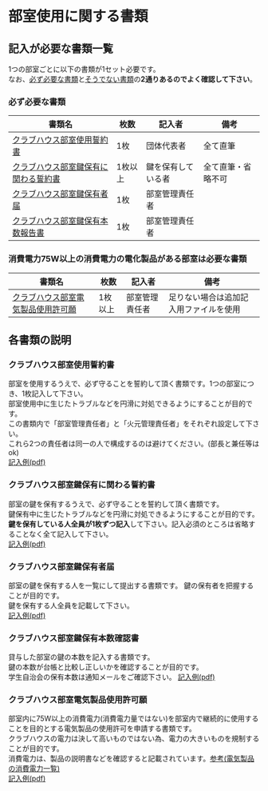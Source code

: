 # 部室使用に関する書類

## 記入が必要な書類一覧
1つの部室ごとに以下の書類が1セット必要です。  
なお、<ins>必ず必要な書類</ins>と<ins>そうでない書類</ins>の**2通りあるのでよく確認して下さい**。
### 必ず必要な書類
| 書類名                                                                                                                                                                                                                                                                                    | 枚数    | 記入者             | 備考               | 
| ----------------------------------------------------------------------------------------------------------------------------------------------------------------------------------------------------------------------------------------------------------------------------------------- | ------- | ------------------ | ------------------ | 
| [クラブハウス部室使用誓約書](https://github.com/daigi-fit/publish/raw/main/clubhouse/first/distribution/%E3%82%AF%E3%83%A9%E3%83%96%E3%83%8F%E3%82%A6%E3%82%B9%E9%83%A8%E5%AE%A4%E4%BD%BF%E7%94%A8%E8%AA%93%E7%B4%84%E6%9B%B8.pdf)                                                        | 1枚     | 団体代表者         | 全て直筆           | 
| [クラブハウス部室鍵保有に関わる誓約書](https://github.com/daigi-fit/publish/raw/main/clubhouse/first/distribution/%E3%82%AF%E3%83%A9%E3%83%96%E3%83%8F%E3%82%A6%E3%82%B9%E9%83%A8%E5%AE%A4%E9%8D%B5%E4%BF%9D%E6%9C%89%E3%81%AB%E9%96%A2%E3%82%8F%E3%82%8B%E8%AA%93%E7%B4%84%E6%9B%B8.pdf) | 1枚以上 | 鍵を保有している者 | 全て直筆・省略不可 | 
| [クラブハウス部室鍵保有者届](https://github.com/daigi-fit/publish/raw/main/clubhouse/first/distribution/%E3%82%AF%E3%83%A9%E3%83%96%E3%83%8F%E3%82%A6%E3%82%B9%E9%83%A8%E5%AE%A4%E9%8D%B5%E4%BF%9D%E6%9C%89%E8%80%85%E5%B1%8A.docx)                                                       | 1枚     | 部室管理責任者     |                    | 
| [クラブハウス部室鍵保有本数報告書](https://github.com/daigi-fit/publish/raw/main/clubhouse/first/distribution/%E3%82%AF%E3%83%A9%E3%83%96%E3%83%8F%E3%82%A6%E3%82%B9%E9%83%A8%E5%AE%A4%E9%8D%B5%E4%BF%9D%E6%9C%89%E6%9C%AC%E6%95%B0%E5%A0%B1%E5%91%8A%E6%9B%B8.docx)                      | 1枚     | 部室管理責任者     |                    | 

### 消費電力75W以上の消費電力の電化製品がある部室は必要な書類
| 書類名                                                                                                                                                                                                                                                                          | 枚数    | 記入者         | 備考                                   | 
| ------------------------------------------------------------------------------------------------------------------------------------------------------------------------------------------------------------------------------------------------------------------------------- | ------- | -------------- | -------------------------------------- | 
| [クラブハウス部室電気製品使用許可願](https://github.com/daigi-fit/publish/raw/main/clubhouse/first/distribution/%E3%82%AF%E3%83%A9%E3%83%96%E3%83%8F%E3%82%A6%E3%82%B9%E9%83%A8%E5%AE%A4%E9%9B%BB%E6%B0%97%E8%A3%BD%E5%93%81%E4%BD%BF%E7%94%A8%E8%A8%B1%E5%8F%AF%E9%A1%98.xlsx) | 1枚以上 | 部室管理責任者 | 足りない場合は追加記入用ファイルを使用 | 


## 各書類の説明
### クラブハウス部室使用誓約書
部室を使用するうえで、必ず守ることを誓約して頂く書類です。1つの部室につき、1枚記入して下さい。  
部室使用中に生じたトラブルなどを円滑に対処できるようにすることが目的です。  
この書類内で「部室管理責任者」と「火元管理責任者」をそれぞれ設定して下さい。  
これら2つの責任者は同一の人で構成するのは避けてください。(部長と兼任等はok)  
[記入例(pdf)](https://github.com/daigi-fit/publish/blob/main/clubhouse/first/docs/%E3%82%AF%E3%83%A9%E3%83%96%E3%83%8F%E3%82%A6%E3%82%B9%E9%83%A8%E5%AE%A4%E4%BD%BF%E7%94%A8%E8%AA%93%E7%B4%84%E6%9B%B8.pdf)  

### クラブハウス部室鍵保有に関わる誓約書
部室の鍵を保有するうえで、必ず守ることを誓約して頂く書類です。  
鍵保有中に生じたトラブルなどを円滑に対処できるようにすることが目的です。  
**鍵を保有している人全員が1枚ずつ記入**して下さい。記入必須のところは省略することなく全て記入して下さい。  
[記入例(pdf)](https://github.com/daigi-fit/publish/blob/main/clubhouse/first/docs/%E3%82%AF%E3%83%A9%E3%83%96%E3%83%8F%E3%82%A6%E3%82%B9%E9%83%A8%E5%AE%A4%E9%8D%B5%E4%BF%9D%E6%9C%89%E3%81%AB%E9%96%A2%E3%82%8F%E3%82%8B%E8%AA%93%E7%B4%84%E6%9B%B8.pdf)  

### クラブハウス部室鍵保有者届
部室の鍵を保有する人を一覧にして提出する書類です。
鍵の保有者を把握することが目的です。    
鍵を保有する人全員を記載して下さい。  
[記入例(pdf)](https://github.com/daigi-fit/publish/blob/main/clubhouse/first/docs/%E3%82%AF%E3%83%A9%E3%83%96%E3%83%8F%E3%82%A6%E3%82%B9%E9%83%A8%E5%AE%A4%E9%8D%B5%E4%BF%9D%E6%9C%89%E8%80%85%E5%B1%8A.pdf)  

### クラブハウス部室鍵保有本数確認書
貸与した部室の鍵の本数を記入する書類です。  
鍵の本数が台帳と比較し正しいかを確認することが目的です。  
学生自治会の保有本数は通知メールをご確認下さい。
[記入例(pdf)](https://github.com/daigi-fit/publish/blob/main/clubhouse/first/docs/%E3%82%AF%E3%83%A9%E3%83%96%E3%83%8F%E3%82%A6%E3%82%B9%E9%83%A8%E5%AE%A4%E9%8D%B5%E4%BF%9D%E6%9C%89%E6%9C%AC%E6%95%B0%E5%A0%B1%E5%91%8A%E6%9B%B8.pdf)  

### クラブハウス部室電気製品使用許可願
部室内に75W以上の消費電力(消費電力量ではない)を部室内で継続的に使用することを目的とする電気製品の使用許可を申請する書類です。  
クラブハウスの電力は決して高いものではない為、電力の大きいものを規制することが目的です。  
消費電力は、製品の説明書などを確認すると記載されています。[参考(電気製品の消費電力一覧)](https://eco-power.jp/power_list.html)  
[記入例(pdf)](https://github.com/daigi-fit/publish/blob/main/clubhouse/first/docs/%E3%82%AF%E3%83%A9%E3%83%96%E3%83%8F%E3%82%A6%E3%82%B9%E9%83%A8%E5%AE%A4%E9%9B%BB%E6%B0%97%E8%A3%BD%E5%93%81%E4%BD%BF%E7%94%A8%E8%A8%B1%E5%8F%AF%E9%A1%98.pdf)  